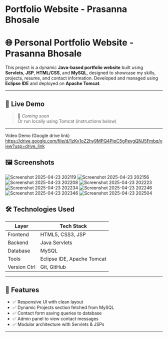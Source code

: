 # Portfolio Website - Prasanna Bhosale

# 🌐 Personal Portfolio Website - Prasanna Bhosale

This project is a dynamic **Java-based portfolio website** built using **Servlets**, **JSP**, **HTML/CSS**, and **MySQL**, designed to showcase my skills, projects, resume, and contact information. Developed and managed using **Eclipse IDE** and deployed on **Apache Tomcat**.

---

## 🔗 Live Demo

> 🔴 _Coming soon_  
> Or run locally using Tomcat (instructions below)

---
Video Demo (Google drive link)
https://drive.google.com/file/d/1zKv1oZ2hy9MPQ4PipC5gPeygQNJ5Fmbq/view?usp=drive_link

## 🖼️ Screenshots

![Screenshot 2025-04-23 202119](https://github.com/user-attachments/assets/9dc11461-2b6f-4947-9c49-6e34c87dbc6d)
![Screenshot 2025-04-23 202156](https://github.com/user-attachments/assets/7b2cd56a-fb10-48f6-9cb7-b0d61e0b8834)
![Screenshot 2025-04-23 202208](https://github.com/user-attachments/assets/55eb9a7b-dae6-4b78-b42b-dc1122f70979)
![Screenshot 2025-04-23 202223](https://github.com/user-attachments/assets/b06837d7-a465-469c-a528-9f6e4e5b0de7)
![Screenshot 2025-04-23 202234](https://github.com/user-attachments/assets/6dd57bcb-cdc8-4aa1-8377-ee2de0f752c0)
![Screenshot 2025-04-23 202246](https://github.com/user-attachments/assets/8a893173-c81d-4b4b-abdf-cb327e6ae32f)
![Screenshot 2025-04-23 202346](https://github.com/user-attachments/assets/5e38ed38-853d-43b6-a203-2ae6562d37cd)
![Screenshot 2025-04-23 202504](https://github.com/user-attachments/assets/f4e80ce5-7b59-4589-b299-1409af93eced)

## 🛠 Technologies Used

| Layer        | Tech Stack                  |
|--------------|-----------------------------|
| Frontend     | HTML5, CSS3, JSP            |
| Backend      | Java Servlets               |
| Database     | MySQL                       |
| Tools        | Eclipse IDE, Apache Tomcat  |
| Version Ctrl | Git, GitHub                 |

---

## 📂 Features

- ✅ Responsive UI with clean layout
- ✅ Dynamic Projects section fetched from MySQL
- ✅ Contact form saving queries to database
- ✅ Admin panel to view contact messages
- ✅ Modular architecture with Servlets & JSPs

---

